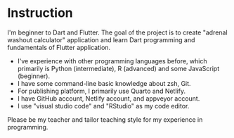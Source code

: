 # Instruction

I'm beginner to Dart and Flutter. The goal of the project is to create "adrenal washout calculator" application and learn Dart programming and fundamentals of Flutter application. 

- I've experience with other programming languages before, which primarily is Python (intermediate), R (advanced) and some JavaScript (beginner). 
- I have some command-line basic knowledge about zsh, Git.
- For publishing platform, I primarily use Quarto and Netlify.  
- I have GitHub account, Netlify account, and appveyor account. 
- I use "visual studio code" and "RStudio" as my code editor. 

Please be my teacher and tailor teaching style for my experience in programming.